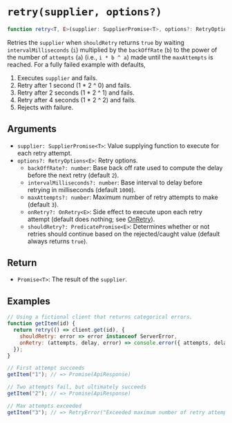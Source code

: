 # `retry(supplier, options?)`

```typescript
function retry<T, E>(supplier: SupplierPromise<T>, options?: RetryOptions<E>): Promise<T>;
```

Retries the `supplier` when `shouldRetry` returns `true` by waiting `intervalMilliseconds` (`i`) multiplied by the `backOffRate` (`b`) to the power of the number of `attempts` (`a`) (i.e., `i * b ^ a`) made until the `maxAttempts` is reached. For a fully failed example with defaults,

1. Executes `supplier` and fails.
1. Retry after 1 second (1 * 2 ^ 0) and fails.
1. Retry after 2 seconds (1 * 2 ^ 1) and fails.
1. Retry after 4 seconds (1 * 2 ^ 2) and fails.
1. Rejects with failure.

## Arguments

* `supplier: SupplierPromise<T>`: Value supplying function to execute for each retry attempt.
* `options?: RetryOptions<E>`: Retry options.
  * `backOffRate?: number`: Base back off rate used to compute the delay before the next retry (default `2`).
  * `intervalMilliseconds?: number`: Base interval to delay before retrying in milliseconds (default `1000`).
  * `maxAttempts?: number`: Maximum number of retry attempts to make (default `3`).
  * `onRetry?: OnRetry<E>`: Side effect to execute upon each retry attempt (default does nothing; see [OnRetry][]).
  * `shouldRetry?: PredicatePromise<E>`: Determines whether or not retries should continue based on the rejected/caught value (default always returns `true`).

## Return

* `Promise<T>`: The result of the `supplier`.

## Examples

```javascript
// Using a fictional client that returns categorical errors.
function getItem(id) {
  return retry(() => client.get(id), {
    shouldRetry: error => error instanceof ServerError,
    onRetry: (attempts, delay, error) => console.error({ attempts, delay, error })
  });
}

// First attempt succeeds
getItem("1"); // => Promise(ApiResponse)

// Two attempts fail, but ultimately succeeds
getItem("2"); // => Promise(ApiResponse)

// Max attempts exceeded
getItem("3"); // => RetryError("Exceeded maximum number of retry attempts 3")
```

[OnRetry]: ../src/retry/OnRetry.ts
